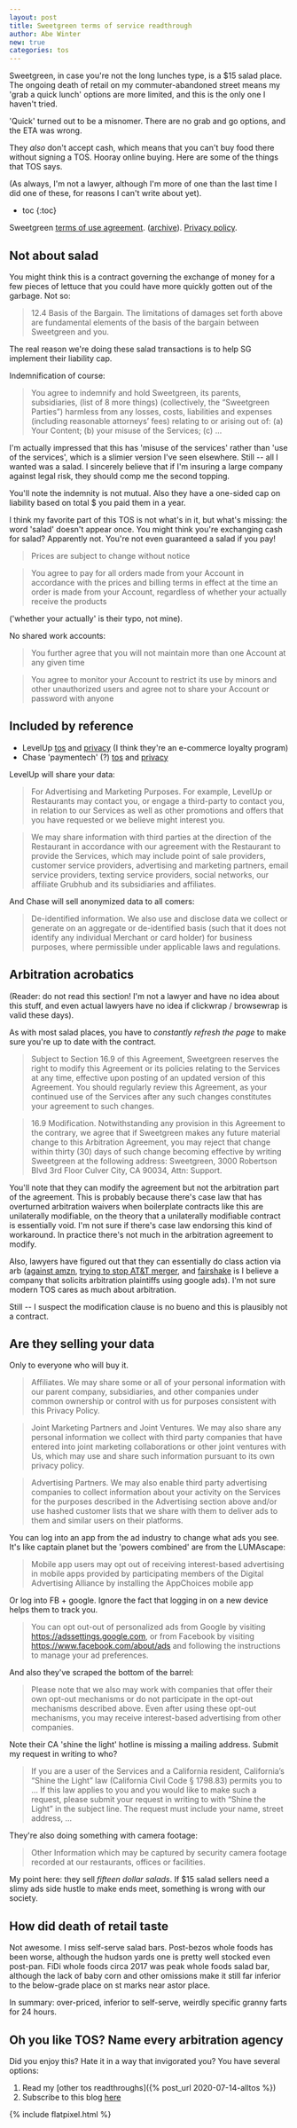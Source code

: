 ```yaml
---
layout: post
title: Sweetgreen terms of service readthrough
author: Abe Winter
new: true
categories: tos
---
```


Sweetgreen, in case you're not the long lunches type, is a $15 salad place.
The ongoing death of retail on my commuter-abandoned street means my 'grab a quick lunch' options are more limited, and this is the only one I haven't tried.

'Quick' turned out to be a misnomer.
There are no grab and go options, and the ETA was wrong.

They *also* don't accept cash, which means that you can't buy food there without signing a TOS.
Hooray online buying.
Here are some of the things that TOS says.

(As always, I'm not a lawyer, although I'm more of one than the last time I did one of these, for reasons I can't write about yet).

* toc
{:toc}

Sweetgreen [terms of use agreement](https://www.sweetgreen.com/terms). ([archive](https://web.archive.org/web/20210825153026/https://www.sweetgreen.com/terms)). [Privacy policy](https://www.sweetgreen.com/privacy-policy/).

## Not about salad

You might think this is a contract governing the exchange of money for a few pieces of lettuce that you could have more quickly gotten out of the garbage.
Not so:

> 12.4 Basis of the Bargain. The limitations of damages set forth above are fundamental elements of the basis of the bargain between Sweetgreen and you.

The real reason we're doing these salad transactions is to help SG implement their liability cap.

Indemnification of course:

> You agree to indemnify and hold Sweetgreen, its parents, subsidiaries, (list of 8 more things) (collectively, the “Sweetgreen Parties”) harmless from any losses, costs, liabilities and expenses (including reasonable attorneys’ fees) relating to or arising out of: (a) Your Content; (b) your misuse of the Services; (c) ...

I'm actually impressed that this has 'misuse of the services' rather than 'use of the services', which is a slimier version I've seen elsewhere.
Still -- all I wanted was a salad.
I sincerely believe that if I'm insuring a large company against legal risk, they should comp me the second topping.

You'll note the indemnity is not mutual.
Also they have a one-sided cap on liability based on total $ you paid them in a year.

I think my favorite part of this TOS is not what's in it, but what's missing: the word 'salad' doesn't appear once.
You might think you're exchanging cash for salad? Apparently not.
You're not even guaranteed a salad if you pay!

> Prices are subject to change without notice

> You agree to pay for all orders made from your Account in accordance with the prices and billing terms in effect at the time an order is made from your Account, regardless of whether your actually receive the products

('whether your actually' is their typo, not mine).

No shared work accounts:

> You further agree that you will not maintain more than one Account at any given time

> You agree to monitor your Account to restrict its use by minors and other unauthorized users and agree not to share your Account or password with anyone

## Included by reference

* LevelUp [tos](https://www.thelevelup.com/user-terms) and [privacy](https://www.thelevelup.com/privacy-policy) (I think they're an e-commerce loyalty program)
* Chase 'paymentech' (?) [tos](https://www.chase.com/digital/resources/terms-of-use) and [privacy](https://merchantservices.chase.com/privacy-statement)

LevelUp will share your data:

> For Advertising and Marketing Purposes. For example, LevelUp or Restaurants may contact you, or engage a third-party to contact you, in relation to our Services as well as other promotions and offers that you have requested or we believe might interest you.

> We may share information with third parties at the direction of the Restaurant in accordance with our agreement with the Restaurant to provide the Services, which may include point of sale providers, customer service providers, advertising and marketing partners, email service providers, texting service providers, social networks, our affiliate Grubhub and its subsidiaries and affiliates.

And Chase will sell anonymized data to all comers:

> De-identified information. We also use and disclose data we collect or generate on an aggregate or de-identified basis (such that it does not identify any individual Merchant or card holder) for business purposes, where permissible under applicable laws and regulations.

## Arbitration acrobatics

(Reader: do not read this section! I'm not a lawyer and have no idea about this stuff, and even actual lawyers have no idea if clickwrap / browsewrap is valid these days).

As with most salad places, you have to *constantly refresh the page* to make sure you're up to date with the contract.

> Subject to Section 16.9 of this Agreement, Sweetgreen reserves the right to modify this Agreement or its policies relating to the Services at any time, effective upon posting of an updated version of this Agreement. You should regularly review this Agreement, as your continued use of the Services after any such changes constitutes your agreement to such changes.

> 16.9 Modification. Notwithstanding any provision in this Agreement to the contrary, we agree that if Sweetgreen makes any future material change to this Arbitration Agreement, you may reject that change within thirty (30) days of such change becoming effective by writing Sweetgreen at the following address: Sweetgreen, 3000 Robertson Blvd 3rd Floor Culver City, CA 90034, Attn: Support.

You'll note that they can modify the agreement but not the arbitration part of the agreement.
This is probably because there's case law that has overturned arbitration waivers when boilerplate contracts like this are unilaterally modifiable, on the theory that a unilaterally modifiable contract is essentially void.
I'm not sure if there's case law endorsing this kind of workaround.
In practice there's not much in the arbitration agreement to modify.

Also, lawyers have figured out that they can essentially do class action via arb ([against amzn](https://www.wsj.com/articles/amazon-faced-75-000-arbitration-demands-now-it-says-fine-sue-us-11622547000), [trying to stop AT&T merger](https://www.reuters.com/article/att-merger-arbitration/law-firm-strikes-back-at-att-over-merger-idUKN1E76Q23820110727), and [fairshake](https://fairshake.com/) is I believe a company that solicits arbitration plaintiffs using google ads).
I'm not sure modern TOS cares as much about arbitration.

Still -- I suspect the modification clause is no bueno and this is plausibly not a contract.

## Are they selling your data

Only to everyone who will buy it.

> Affiliates. We may share some or all of your personal information with our parent company, subsidiaries, and other companies under common ownership or control with us for purposes consistent with this Privacy Policy.

> Joint Marketing Partners and Joint Ventures. We may also share any personal information we collect with third party companies that have entered into joint marketing collaborations or other joint ventures with Us, which may use and share such information pursuant to its own privacy policy.

> Advertising Partners. We may also enable third party advertising companies to collect information about your activity on the Services for the purposes described in the Advertising section above and/or use hashed customer lists that we share with them to deliver ads to them and similar users on their platforms.

You can log into an app from the ad industry to change what ads you see. It's like captain planet but the 'powers combined' are from the LUMAscape:

> Mobile app users may opt out of receiving interest-based advertising in mobile apps provided by participating members of the Digital Advertising Alliance by installing the AppChoices mobile app

Or log into FB + google. Ignore the fact that logging in on a new device helps them to track you.

> You can opt out-out of personalized ads from Google by visiting https://adssettings.google.com, or from Facebook by visiting https://www.facebook.com/about/ads and following the instructions to manage your ad preferences.

And also they've scraped the bottom of the barrel:

> Please note that we also may work with companies that offer their own opt-out mechanisms or do not participate in the opt-out mechanisms described above. Even after using these opt-out mechanisms, you may receive interest-based advertising from other companies.

Note their CA 'shine the light' hotline is missing a mailing address. Submit my request in writing to who?

> If you are a user of the Services and a California resident, California’s “Shine the Light” law (California Civil Code § 1798.83) permits you to ... If this law applies to you and you would like to make such a request, please submit your request in writing to with “Shine the Light” in the subject line. The request must include your name, street address, ...

They're also doing something with camera footage:

> Other Information which may be captured by security camera footage recorded at our restaurants, offices or facilities.

My point here: they sell *fifteen dollar salads*.
If $15 salad sellers need a slimy ads side hustle to make ends meet, something is wrong with our society.

## How did death of retail taste

Not awesome.
I miss self-serve salad bars.
Post-bezos whole foods has been worse, although the hudson yards one is pretty well stocked even post-pan.
FiDi whole foods circa 2017 was peak whole foods salad bar,
although the lack of baby corn and other omissions make it still far inferior to the below-grade place on st marks near astor place.

In summary: over-priced, inferior to self-serve, weirdly specific granny farts for 24 hours.

## Oh you like TOS? Name every arbitration agency

Did you enjoy this? Hate it in a way that invigorated you? You have several options:

1. Read my [other tos readthroughs]({% post_url 2020-07-14-alltos %})
1. Subscribe to this blog [here](https://tinyletter.com/abe-winter/subscribe)

{% include flatpixel.html %}
